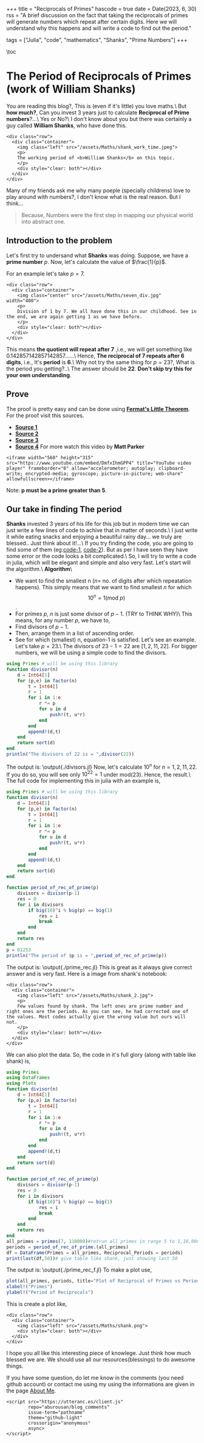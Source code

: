 +++
title = "Reciprocals of Primes"
hascode = true
date = Date(2023, 6, 30)
rss = "A brief discussion on the fact that taking the reciprocals of primes will generate numbers which repeat after certain digits. Here we will understand why this happens and will write a code to find out the period."

tags = ["Julia", "code", "mathematics", "Shanks", "Prime Numbers"]
+++

\toc
# The Period of Reciprocals of Primes (work of William Shanks)
You are reading this blog?, This is (even if it's little) you love maths.\\
But **how much?**, Can you invest 3 years just to calculate **Reciprocal of Prime numbers**?...\\
Yes or No?\\
I don't know about you but there was certainly a guy called **William Shanks**, who have done this.
~~~
<div class="row">
  <div class="container">
    <img class="left" src="/assets/Maths/shank_work_time.jpeg">
    <p>
    The working period of <b>William Shanks</b> on this topic.
    </p>
    <div style="clear: both"></div>      
  </div>
</div>
~~~
Many of my friends ask me why many poeple (specially childrens) love to play around with numbers?, I don't know what is the real reason. But I think...
> Because, Numbers were the first step in mapping our physical world into abstract one.

## Introduction to the problem
Let's first try to undersand what **Shanks** was doing.
Suppose, we have a **prime number** $p$. Now, let's calculate the value of $\frac{1}{p}$.

For an example let's take $p=7$.
~~~
<div class="row">
  <div class="container">
    <img class="center" src="/assets/Maths/seven_div.jpg"  width="400">
    <p>
    Division of 1 by 7. We all have done this in our childhood. See in the end, we are again getting 1 as we have before.
    </p>
    <div style="clear: both"></div>      
  </div>
</div>
~~~
This means **the quotient will repeat after 7** ,i.e., we will get something like 0.142857142857142857......\\
Hence, **The reciprocal of 7 repeats after 6 digits**, i.e., It's **period** is **6**.\\
Why not try the same thing for $p = 23$?, What is the period you getting?..\\
The answer should be **22**. **Don't skip try this for your own understanding**.
## Prove
The proof is pretty easy and can be done using [**Fermat's Little Theorem**](https://brilliant.org/wiki/fermats-little-theorem/). For the proof visit this sources.
* [**Source 1**](https://www.jstor.org/stable/pdf/112821.pdf)
* [**Source 2**](https://qr.ae/py5osl)
* [**Source 3**](https://www.johndcook.com/blog/2016/10/18/periods-of-fractions/)
* [**Source 4**](https://apps.dtic.mil/dtic/tr/fulltext/u2/a233979.pdf)
For more watch this video by **Matt Parker**
~~~
<iframe width="560" height="315" src="https://www.youtube.com/embed/DmfxIhmGPP4" title="YouTube video player" frameborder="0" allow="accelerometer; autoplay; clipboard-write; encrypted-media; gyroscope; picture-in-picture; web-share" allowfullscreen></iframe>
~~~
Note: **p must be a prime greater than 5**.
## Our take in finding The period
**Shanks** invested 3 years of his life for this job but in modern time we can just write a few lines of code to achive that in matter of seconds.\\
I just write it while eating snacks and enjoying a beautiful rainy day... we truly are blessed.. Just think about it!...\\
If you try finding the code, you are going to find some of them (eg:[code-1](https://github.com/punitarani/ShanksBot), [code-2](https://github.com/bmantoni/shanks-bot)). But as per I have seen they have some error or the code looks a bit complicated.\\
So, I will try to write a code in julia, which will be elegant and simple and also very fast. Let's start will the algorithm.\\
**Algorithm**\\
* We want to find the smallest n ($n=$ no. of digits after which repeatation happens). This simply means that we want to find smallest $n$ for which $$ 10^n = 1 (\text{mod }p) $$.
* For primes $p$, $n$ is just some divisor of $p-1$.
(TRY to THINK WHY)\\
This means, for any number $p$, we have to,
* Find divisors of $p-1$.
* Then, arrange them in a list of ascending order.
* See for which (smallest) n, equation-1 is satisfied.
Let's see an example. Let's take $p = 23$.\\
The divisors of $23-1 = 22$ are $[1,2,11,22]$. For bigger numbers, we will be using a simple code to find the divisors.
```julia:./divisors.jl
using Primes # will be using this library
function divisor(n)
	d = Int64[1]
	for (p,e) in factor(n)
		t = Int64[]
		r = 1
		for i in 1:e
			r *= p
			for u in d
				push!(t, u*r)
			end
		end
		append!(d,t)
	end
	return sort(d)
end
println("The divisors of 22 is = ",divisor(22))
```
The output is:
\output{./divisors.jl}
Now, let's calculate $10^{n}$ for $n = 1, 2, 11, 22$. If you do so, you will see only $10^{22} = 1$ under mod($23$). Hence, the result.\\
The full code for implementing this in julia with an example is,
```julia:./prime_rec.jl
using Primes # will be using this library
function divisor(n)
	d = Int64[1]
	for (p,e) in factor(n)
		t = Int64[]
		r = 1
		for i in 1:e
			r *= p
			for u in d
				push!(t, u*r)
			end
		end
		append!(d,t)
	end
	return sort(d)
end

function period_of_rec_of_prime(p)
	divisors = divisor(p-1)
	res = 0
	for i in divisors
		if big(10)^i % big(p) == big(1)
			res = i
			break
		end
	end
	return res
end
p = 61253
println("The period of $p is = ",period_of_rec_of_prime(p))
```
The output is:
\output{./prime_rec.jl}
This is great as it always give correct answer and is very fast.
Here is a image from shank's notebook:
~~~
<div class="row">
  <div class="container">
    <img class="left" src="/assets/Maths/shank_2.jpg">
    <p>
    Few values found by shank. The left ones are prime number and right ones are the periods. As you can see, he had corrected one of the values. Most codes actually give the wrong value but ours will not.
    </p>
    <div style="clear: both"></div>      
  </div>
</div>
~~~
We can also plot the data. So, the code in it's full glory (along with table like shank) is,
```julia:./prime_rec_f.jl
using Primes
using DataFrames
using Plots
function divisor(n)
	d = Int64[1]
	for (p,e) in factor(n)
		t = Int64[]
		r = 1
		for i in 1:e
			r *= p
			for u in d
				push!(t, u*r)
			end
		end
		append!(d,t)
	end
	return sort(d)
end

function period_of_rec_of_prime(p)
	divisors = divisor(p-1)
	res = 0
	for i in divisors
		if big(10)^i % big(p) == big(1)
			res = i
			break
		end
	end
	return res
end
all_primes = primes(7, 110000)#retrun all primes in range 5 to 1,10,000
periods = period_of_rec_of_prime.(all_primes)
df = DataFrame(Primes = all_primes, Reciprocal_Periods = periods)
print(last(df,50))# give table like shank, just showing last 50
```
The output is:
\output{./prime_rec_f.jl}
To make a plot use,
```julia:./prime_rec_f_plot.jl
plot(all_primes, periods, title="Plot of Reciprocal of Primes vs Period",seriestype=:scatter,linewidth=3)
xlabel!("Primes")
ylabel!("Period of Reciprocals")
```
This is create a plot like,
~~~
<div class="row">
  <div class="container">
    <img class="left" src="/assets/Maths/shank.png">
    <div style="clear: both"></div>      
  </div>
</div>
~~~
I hope you all like this interesting piece of knowlege. Just think how much blessed we are. We should use all our resources(blessings) to do awesome things.

If you have some question, do let me know in the comments (you need github account) or contact me using my using the informations are given in the page [About Me](/Pages/about_me/).

~~~
<script src="https://utteranc.es/client.js"
        repo="aburousan/blog_comments"
        issue-term="pathname"
        theme="github-light"
        crossorigin="anonymous"
        async>
</script>
~~~